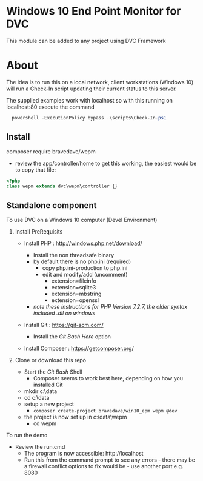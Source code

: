 # Windows 10 End Point Monitor for DVC

This module can be added to any project using DVC Framework

# About

The idea is to run this on a local network, client workstations (Windows 10)
will run a Check-In script updating their current status to this server.

The supplied examples work with localhost so with this running on localhost:80
execute the command
```powershell
  powershell -ExecutionPolicy bypass .\scripts\Check-In.ps1
```

## Install
  composer require bravedave/wepm

  * review the app/controller/home to get this working, the easiest would be to copy that file:

```php
<?php
class wepm extends dvc\wepm\controller {}

```

## Standalone component
To use DVC on a Windows 10 computer (Devel Environment)
1. Install PreRequisits
   * Install PHP : http://windows.php.net/download/
      * Install the non threadsafe binary
      * by default there is no php.ini (required)
        * copy php.ini-production to php.ini
        * edit and modify/add (uncomment)
          * extension=fileinfo
          * extension=sqlite3
          * extension=mbstring
          * extension=openssl
      * *note these instructions for PHP Version 7.2.7, the older syntax included .dll on windows*

   * Install Git : https://git-scm.com/
     * Install the *Git Bash Here* option
   * Install Composer : https://getcomposer.org/

1. Clone or download this repo
   * Start the *Git Bash* Shell
     * Composer seems to work best here, depending on how you installed Git
   * mkdir c:\data
   * cd c:\data
   * setup a new project
     * `composer create-project bravedave/win10_epm wepm @dev`
   * the project is now set up in c:\data\wepm
     * cd wepm

To run the demo
   * Review the run.cmd
     * The program is now accessible: http://localhost
     * Run this from the command prompt to see any errors - there may be a firewall
       conflict options to fix would be - use another port e.g. 8080
